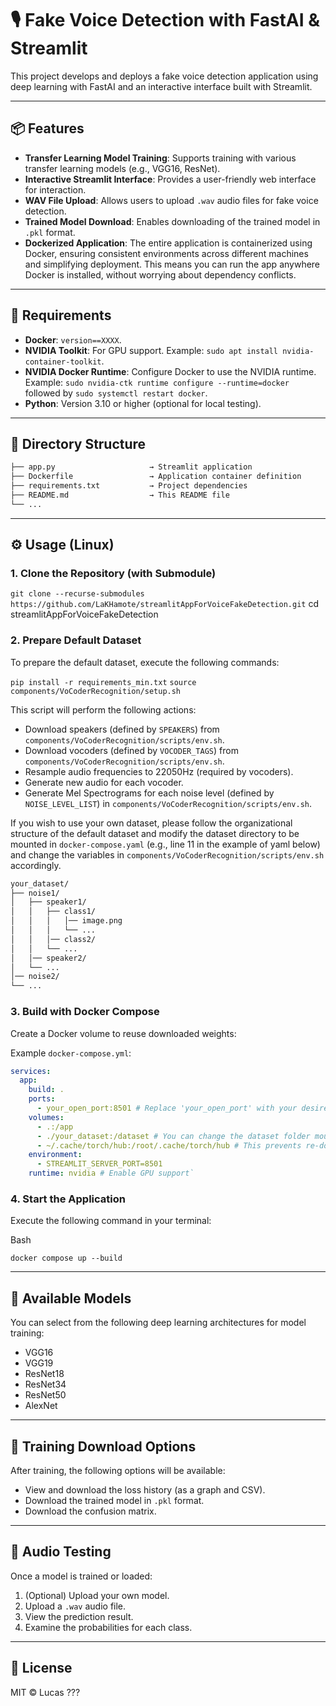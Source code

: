 # 🎙️ Fake Voice Detection with FastAI & Streamlit

This project develops and deploys a fake voice detection application using deep learning with FastAI and an interactive interface built with Streamlit.

---

## 📦 Features

- **Transfer Learning Model Training**: Supports training with various transfer learning models (e.g., VGG16, ResNet).
- **Interactive Streamlit Interface**: Provides a user-friendly web interface for interaction.
- **WAV File Upload**: Allows users to upload `.wav` audio files for fake voice detection.
- **Trained Model Download**: Enables downloading of the trained model in `.pkl` format.
- **Dockerized Application**: The entire application is containerized using Docker, ensuring consistent environments across different machines and simplifying deployment. This means you can run the app anywhere Docker is installed, without worrying about dependency conflicts.

---

## 🚀 Requirements

- **Docker**: `version==XXXX`.
- **NVIDIA Toolkit**: For GPU support. Example: `sudo apt install nvidia-container-toolkit`.
- **NVIDIA Docker Runtime**: Configure Docker to use the NVIDIA runtime. Example: `sudo nvidia-ctk runtime configure --runtime=docker` followed by `sudo systemctl restart docker`.
- **Python**: Version 3.10 or higher (optional for local testing).

---

## 📁 Directory Structure

```bash
├── app.py                     → Streamlit application
├── Dockerfile                 → Application container definition
├── requirements.txt           → Project dependencies
├── README.md                  → This README file
└── ...
```

---

## ⚙️ Usage (Linux)

### 1. Clone the Repository (with Submodule)

`git clone --recurse-submodules https://github.com/LaKHamote/streamlitAppForVoiceFakeDetection.git`
cd streamlitAppForVoiceFakeDetection

### 2. Prepare Default Dataset

To prepare the default dataset, execute the following commands:

`pip install -r requirements_min.txt`
`source components/VoCoderRecognition/setup.sh`

This script will perform the following actions:

- Download speakers (defined by `SPEAKERS`) from `components/VoCoderRecognition/scripts/env.sh`.
- Download vocoders (defined by `VOCODER_TAGS`) from `components/VoCoderRecognition/scripts/env.sh`.
- Resample audio frequencies to 22050Hz (required by vocoders).
- Generate new audio for each vocoder.
- Generate Mel Spectrograms for each noise level (defined by `NOISE_LEVEL_LIST`) in `components/VoCoderRecognition/scripts/env.sh`.

If you wish to use your own dataset, please follow the organizational structure of the default dataset and modify the dataset directory to be mounted in `docker-compose.yaml` (e.g., line 11 in the example of yaml below) and change the variables in `components/VoCoderRecognition/scripts/env.sh` accordingly.

```bash
your_dataset/
├── noise1/
│   ├── speaker1/
│   │   ├── class1/
│   │   │   │── image.png
│   │   │   └── ...
│   │   │── class2/
│   │   └── ...
│   │── speaker2/
│   └── ...
│── noise2/
└── ...
```

### 3. Build with Docker Compose

Create a Docker volume to reuse downloaded weights:

Example `docker-compose.yml`:

```yaml
services:
  app:
    build: .
    ports:
      - your_open_port:8501 # Replace 'your_open_port' with your desired port
    volumes:
      - .:/app
      - ./your_dataset:/dataset # You can change the dataset folder mount path to your desired location with the dataset in the correct format
      - ~/.cache/torch/hub:/root/.cache/torch/hub # This prevents re-downloading weights after training
    environment:
      - STREAMLIT_SERVER_PORT=8501
    runtime: nvidia # Enable GPU support`
```

### 4. Start the Application

Execute the following command in your terminal:

Bash

`docker compose up --build`

---

## 🧠 Available Models

You can select from the following deep learning architectures for model training:

- VGG16
- VGG19
- ResNet18
- ResNet34
- ResNet50
- AlexNet

---

## 💾 Training Download Options

After training, the following options will be available:

- View and download the loss history (as a graph and CSV).
- Download the trained model in `.pkl` format.
- Download the confusion matrix.

---

## 🧪 Audio Testing

Once a model is trained or loaded:

1. (Optional) Upload your own model.
2. Upload a `.wav` audio file.
3. View the prediction result.
4. Examine the probabilities for each class.

---

## 📄 License

MIT © Lucas ???